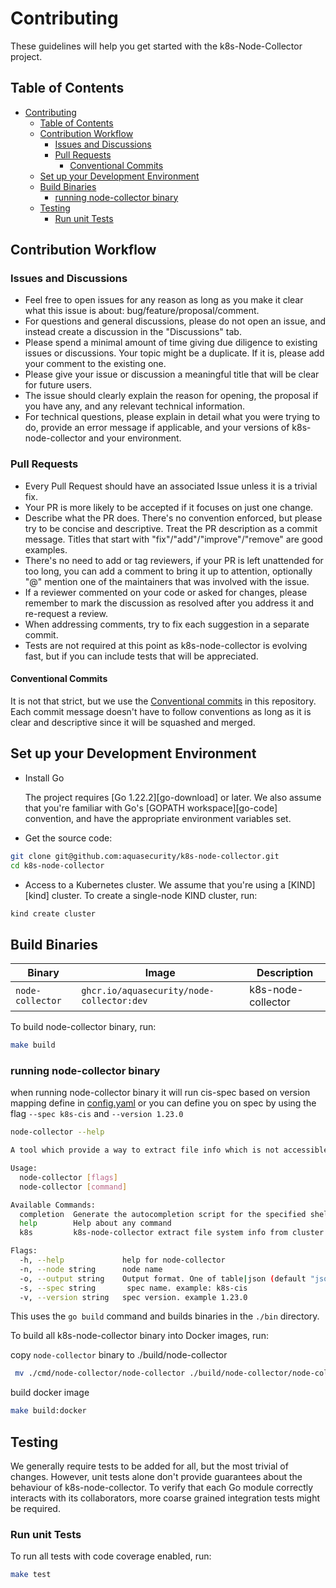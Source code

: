 # Contributing

These guidelines will help you get started with the k8s-Node-Collector project.

## Table of Contents

- [Contributing](#contributing)
  - [Table of Contents](#table-of-contents)
  - [Contribution Workflow](#contribution-workflow)
    - [Issues and Discussions](#issues-and-discussions)
    - [Pull Requests](#pull-requests)
      - [Conventional Commits](#conventional-commits)
  - [Set up your Development Environment](#set-up-your-development-environment)
  - [Build Binaries](#build-binaries)
    - [running node-collector binary](#running-node-collector-binary)
  - [Testing](#testing)
    - [Run unit Tests](#run-unit-tests)

## Contribution Workflow

### Issues and Discussions

- Feel free to open issues for any reason as long as you make it clear what this issue is about: bug/feature/proposal/comment.
- For questions and general discussions, please do not open an issue, and instead create a discussion in the "Discussions" tab.
- Please spend a minimal amount of time giving due diligence to existing issues or discussions. Your topic might be a duplicate. If it is, please add your comment to the existing one.
- Please give your issue or discussion a meaningful title that will be clear for future users.
- The issue should clearly explain the reason for opening, the proposal if you have any, and any relevant technical information.
- For technical questions, please explain in detail what you were trying to do, provide an error message if applicable, and your versions of k8s-node-collector and your environment.

### Pull Requests

- Every Pull Request should have an associated Issue unless it is a trivial fix.
- Your PR is more likely to be accepted if it focuses on just one change.
- Describe what the PR does. There's no convention enforced, but please try to be concise and descriptive. Treat the PR description as a commit message. Titles that start with "fix"/"add"/"improve"/"remove" are good examples.
- There's no need to add or tag reviewers, if your PR is left unattended for too long, you can add a comment to bring it up to attention, optionally "@" mention one of the maintainers that was involved with the issue.
- If a reviewer commented on your code or asked for changes, please remember to mark the discussion as resolved after you address it and re-request a review.
- When addressing comments, try to fix each suggestion in a separate commit.
- Tests are not required at this point as k8s-node-collector is evolving fast, but if you can include tests that will be appreciated.

#### Conventional Commits

It is not that strict, but we use the [Conventional commits](https://www.conventionalcommits.org) in this repository.
Each commit message doesn't have to follow conventions as long as it is clear and descriptive since it will be squashed and merged.

## Set up your Development Environment

- Install Go

   The project requires [Go 1.22.2][go-download] or later. We also assume that you're familiar with
   Go's [GOPATH workspace][go-code] convention, and have the appropriate environment variables set.
- Get the source code:

```sh
git clone git@github.com:aquasecurity/k8s-node-collector.git
cd k8s-node-collector
```

- Access to a Kubernetes cluster. We assume that you're using a [KIND][kind] cluster. To create a single-node KIND
   cluster, run:

```sh
kind create cluster
```

## Build Binaries

| Binary               | Image                                          | Description                                                   |
|----------------------|------------------------------------------------|---------------------------------------------------------------|
| `node-collector`     | `ghcr.io/aquasecurity/node-collector:dev`      | k8s-node-collector                                            |

To build node-collector binary, run:

```sh
make build
```

### running node-collector binary

when running node-collector binary it will run cis-spec based on version mapping define in [config.yaml](./pkg/collector/config/config.yaml)
or you can define you on spec by using the flag `--spec k8s-cis` and `--version 1.23.0`

```sh
node-collector --help

A tool which provide a way to extract file info which is not accessible via pre-define commands

Usage:
  node-collector [flags]
  node-collector [command]

Available Commands:
  completion  Generate the autocompletion script for the specified shell
  help        Help about any command
  k8s         k8s-node-collector extract file system info from cluster Node

Flags:
  -h, --help             help for node-collector
  -n, --node string      node name
  -o, --output string    Output format. One of table|json (default "json")
  -s, --spec string       spec name. example: k8s-cis
  -v, --version string   spec version. example 1.23.0
```

This uses the `go build` command and builds binaries in the `./bin` directory.

To build all k8s-node-collector binary into Docker images, run:

copy `node-collector` binary to ./build/node-collector

```sh
 mv ./cmd/node-collector/node-collector ./build/node-collector/node-collector
```

build docker image

```sh
make build:docker
```

## Testing

We generally require tests to be added for all, but the most trivial of changes. However, unit tests alone don't
provide guarantees about the behaviour of k8s-node-collector. To verify that each Go module correctly interacts with its
collaborators, more coarse grained integration tests might be required.

### Run unit Tests

To run all tests with code coverage enabled, run:

```sh
make test
```

